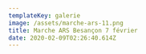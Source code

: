 ```yaml
---
templateKey: galerie
image: /assets/marche-ars-11.png
title: Marche ARS Besançon 7 février
date: 2020-02-09T02:26:40.614Z
---
```


